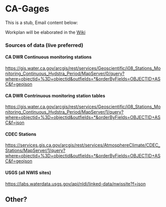 # CA-Gages
This is a stub, Email content below:

Workplan will be elaborated in the [Wiki](https://github.com/internetofwater/CA-Gages/wiki)


### Sources of data (live preferred)

#### CA DWR Continuous monitoring stations
https://gis.water.ca.gov/arcgis/rest/services/Geoscientific/i08_Stations_Monitoring_Continuous_Hydstra_Period/MapServer/0/query?where=objectid+%3D+objectid&outfields=*&orderByFields=OBJECTID+ASC&f=geojson

#### CA DWR Contrinuous monitoring station tables
https://gis.water.ca.gov/arcgis/rest/services/Geoscientific/i08_Stations_Monitoring_Continuous_Hydstra_Period/MapServer/1/query?where=objectid+%3D+objectid&outfields=*&orderByFields=OBJECTID+ASC&f=json

#### CDEC Stations
https://services.gis.ca.gov/arcgis/rest/services/AtmosphereClimate/CDEC_Stations/MapServer/1/query?where=objectid+%3D+objectid&outfields=*&orderByFields=OBJECTID+ASC&f=geojson



#### USGS (all NWIS sites)
https://labs.waterdata.usgs.gov/api/nldi/linked-data/nwissite?f=json


## Other?



